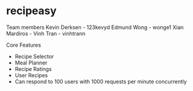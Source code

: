 # recipeasy

Team members
Kevin Derksen - 123kevyd
Edmund Wong - wonge1
Xian Mardiros - 
Vinh Tran - vinhtrann

Core Features
- Recipe Selector
- Meal Planner
- Recipe Ratings
- User Recipes
- Can respond to 100 users with 1000 requests per minute concurrently

